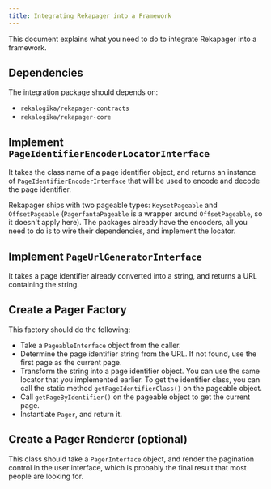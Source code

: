 ```yaml
---
title: Integrating Rekapager into a Framework
---
```


This document explains what you need to do to integrate Rekapager into a
framework.

## Dependencies

The integration package should depends on:

* `rekalogika/rekapager-contracts`
* `rekalogika/rekapager-core`

## Implement `PageIdentifierEncoderLocatorInterface`

It takes the class name of a page identifier object, and returns an instance of
`PageIdentifierEncoderInterface` that will be used to encode and decode the page
identifier.

Rekapager ships with two pageable types: `KeysetPageable` and `OffsetPageable`
(`PagerfantaPageable` is a wrapper around `OffsetPageable`, so it doesn't apply
here). The packages already have the encoders, all you need to do is to
wire their dependencies, and implement the locator.

## Implement `PageUrlGeneratorInterface`

It takes a page identifier already converted into a string, and returns a URL
containing the string.

## Create a Pager Factory

This factory should do the following:

* Take a `PageableInterface` object from the caller.
* Determine the page identifier string from the URL. If not found, use the first
  page as the current page.
* Transform the string into a page identifier object. You can use the same
  locator that you implemented earlier. To get the identifier class, you can
  call the static method `getPageIdentifierClass()` on the pageable object.
* Call `getPageByIdentifier()` on the pageable object to get the current page.
* Instantiate `Pager`, and return it.

## Create a Pager Renderer (optional)

This class should take a `PagerInterface` object, and render the pagination
control in the user interface, which is probably the final result that most
people are looking for.